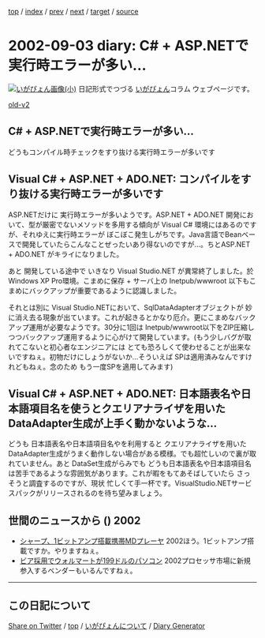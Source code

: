 [top](https://igapyon.github.io/diary/) 
 / [index](https://igapyon.github.io/diary/2002/index.html) 
 / [prev](https://igapyon.github.io/diary/2002/ig020902.html) 
 / [next](https://igapyon.github.io/diary/2002/ig020904.html) 
 / [target](https://igapyon.github.io/diary/2002/ig020903.html) 
 / [source](https://github.com/igapyon/diary/blob/gh-pages/2002/ig020903.html.src.md) 

2002-09-03 diary: C# + ASP.NETで実行時エラーが多い…
=====================================================================================================
[![いがぴょん画像(小)](https://igapyon.github.io/diary/images/iga200306s.jpg "いがぴょん")](https://igapyon.github.io/diary/memo/memoigapyon.html) 日記形式でつづる [いがぴょん](https://igapyon.github.io/diary/memo/memoigapyon.html)コラム ウェブページです。

[old-v2](ig020903-orig.html)

## C# + ASP.NETで実行時エラーが多い…

どうもコンパイル時チェックをすり抜ける実行時エラーが多いです


## Visual C# + ASP.NET + ADO.NET: コンパイルをすり抜ける実行時エラーが多いです

ASP.NETだけに 実行時エラーが多いようです。ASP.NET + ADO.NET 開発において、型が厳密でないメソッドを多用する傾向が
Visual C# 環境にはあるのですが、それゆえに実行時エラーが ぼこぼこ発生しがちです。Java言語でBeanベースで開発していたらこんなことぜったいあり得ないのですが…。ちとASP.NET + ADO.NET がキライになりました。

あと 開発している途中で いきなり Visual Studio.NET が異常終了しました。於
Windows XP Pro環境。こまめに保存 + サーバ上の Inetpub/wwwroot 以下もこまめにバックアップが重要であるように認識しました。

それとは別に Visual Studio.NETにおいて、SqlDataAdapterオブジェクトが 妙に消え去る現象が出ています。これが起きるとかなり厄介。更にこまめなバックアップ運用が必要なようです。30分に1回は Inetpub/wwwroot以下をZIP圧縮しつつバックアップ運用するように心がけて開発しています。(もう少しバグが取れてこないと初心者なエンジニアには とても恐ろしくて使わせることが出来ないですねぇ。初物だけにしょうがないか…そういえば SPは適用済みなんですけれどもねぇ。念のため もう一度SPを適用してみます)

## Visual C# + ASP.NET + ADO.NET: 日本語表名や日本語項目名を使うとクエリアナライザを用いたDataAdapter生成が上手く動かないような…

どうも 日本語表名や日本語項目名やを利用すると クエリアナライザを用いたDataAdapter生成がうまく動作しない場合がある模様。でも超忙しいので裏が取れていません。あと DataSet生成がらみでも どうも日本語表名や日本語項目名は苦手であるような雰囲気があります。これが暇をもてあそばしていたら さっそうと調査するのですが、現状 忙しくて手一杯です。VisualStudio.NETサービスパックがリリースされるのを待ち望みましょう。

## 世間のニュースから () 2002

* [シャープ、1ビットアンプ搭載携帯MDプレーヤ](http://www.zdnet.co.jp/news/0209/02/njbt_05.html)  2002ほう。1ビットアンプ搭載ですか。やりますねぇ。
* [ビア採用でウォルマートが199ドルのパソコン](http://japan.cnet.com/News/2002/Item/020902-5.html)  2002プロセッサ市場に新規参入するベンダーもいるんですねぇ。

----------------------------------------------------------------------------------------------------

## この日記について

[Share on Twitter](https://twitter.com/intent/tweet?hashtags=igapyon%2Cdiary%2C%E3%81%84%E3%81%8C%E3%81%B4%E3%82%87%E3%82%93&text=C%23+%2B+ASP.NET%E3%81%A7%E5%AE%9F%E8%A1%8C%E6%99%82%E3%82%A8%E3%83%A9%E3%83%BC%E3%81%8C%E5%A4%9A%E3%81%84%E2%80%A6&url=https%3A%2F%2Figapyon.github.io%2Fdiary%2F2002%2Fig020903.html) / [top](../index.html/) / [いがぴょんについて](https://igapyon.github.io/diary/memo/memoigapyon.html) / [Diary Generator](https://github.com/igapyon/igapyonv3)
